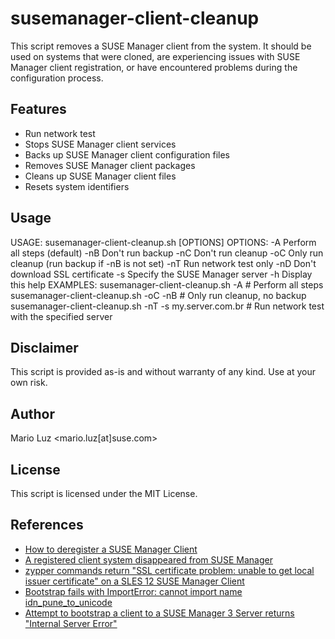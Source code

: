 # susemanager-client-cleanup

This script removes a SUSE Manager client from the system. It should be used on systems that were cloned, are experiencing issues with SUSE Manager client registration, or have encountered problems during the configuration process.

## Features

* Run network test
* Stops SUSE Manager client services
* Backs up SUSE Manager client configuration files
* Removes SUSE Manager client packages
* Cleans up SUSE Manager client files
* Resets system identifiers

## Usage

USAGE: susemanager-client-cleanup.sh [OPTIONS]
OPTIONS:
-A           Perform all steps (default)
-nB          Don't run backup
-nC          Don't run cleanup
-oC          Only run cleanup (run backup if -nB is not set)
-nT          Run network test only
-nD          Don't download SSL certificate
-s <server>  Specify the SUSE Manager server
-h           Display this help
EXAMPLES:
susemanager-client-cleanup.sh -A            # Perform all steps
susemanager-client-cleanup.sh -oC -nB       # Only run cleanup, no backup
susemanager-client-cleanup.sh -nT -s my.server.com.br # Run network test with the specified server

## Disclaimer

This script is provided as-is and without warranty of any kind. Use at your own risk.

## Author

Mario Luz <mario.luz[at]suse.com>

## License

This script is licensed under the MIT License.

## References

* [How to deregister a SUSE Manager Client](https://www.suse.com/support/kb/doc/?id=000018170)
* [A registered client system disappeared from SUSE Manager](https://www.suse.com/support/kb/doc/?id=000018072)
* [zypper commands return "SSL certificate problem: unable to get local issuer certificate" on a SLES 12 SUSE Manager Client](https://www.suse.com/support/kb/doc/?id=000018620)
* [Bootstrap fails with ImportError: cannot import name idn_pune_to_unicode](https://www.suse.com/support/kb/doc/?id=000018753)
* [Attempt to bootstrap a client to a SUSE Manager 3 Server returns "Internal Server Error"](https://www.suse.com/support/kb/doc/?id=000018750)

